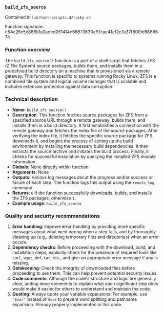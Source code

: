 ### `build_zfs_source`

Contained in `lib/host-scripts.d/rocky.sh`

Function signature: c64e26c5e886b1a0aded061414c66873630e97cae41cf2c7a37f800fd6866674

### Function overview
The `build_zfs_source()` function is a part of a shell script that fetches ZFS (Z File System) source packages, builds them, and installs them in a predefined build directory on a machine that is provisioned via a remote gateway. This function is specific to systems running Rocky Linux. ZFS is a combined file system and logical volume manager that is scalable and includes extensive protection against data corruption.

### Technical description
- **Name**: `build_zfs_source()`
- **Description**: This function fetches source packages for ZFS from a specified source URL through a remote gateway, builds them, and installs them in a build directory. It first establishes a connection with the remote gateway and fetches the index file of the source packages. After verifying the index file, it fetches the specific source package for ZFS, downloads it, and begins the process of setting up the build environment by installing the necessary build dependencies. It then extracts the source archive and initiates the build process. Finally, it checks for successful installation by querying the installed ZFS module information.
- **Globals**: None directly within function
- **Arguments**: None
- **Outputs**: Various log messages about the progress and/or success or failure of each step. The function logs this output using the `remote_log` command.
- **Returns**: `0` if the function successfully downloads, builds, and installs the ZFS packages, otherwise `1`.
- **Example usage**: `build_zfs_source`

### Quality and security recommendations
1. **Error handling**: Improve error handling by providing more specific messages about what went wrong when a step fails, and by thoroughly cleaning up (e.g., deleting temporary files and directories) when an error occurs.
2. **Dependency checks**: Before proceeding with the download, build, and installation steps, explicitly check for the presence of required tools like `curl`, `wget`, `dnf`, `tar`, etc., and give an appropriate error message if any is missing.
3. **Gatekeeping**: Check the integrity of downloaded files before proceeding to use them. This can help prevent potential security issues.
4. **Code comments**: Although the code's structure and logic are generally clear, adding more comments to explain what each significant step does would make it easier for others to understand and maintain the code.
5. **Quoting**: Always quote your variable expansions. For example, use `"$var"` instead of `$var` to prevent word splitting and pathname expansion. Already properly implemented in this code.

